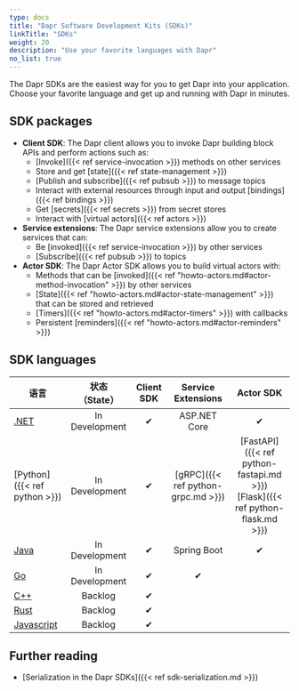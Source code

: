 ```yaml
---
type: docs
title: "Dapr Software Development Kits (SDKs)"
linkTitle: "SDKs"
weight: 20
description: "Use your favorite languages with Dapr"
no_list: true
---
```


The Dapr SDKs are the easiest way for you to get Dapr into your application. Choose your favorite language and get up and running with Dapr in minutes.

## SDK packages

- **Client SDK**: The Dapr client allows you to invoke Dapr building block APIs and perform actions such as:
   - [Invoke]({{< ref service-invocation >}}) methods on other services
   - Store and get [state]({{< ref state-management >}})
   - [Publish and subscribe]({{< ref pubsub >}}) to message topics
   - Interact with external resources through input and output [bindings]({{< ref bindings >}})
   - Get [secrets]({{< ref secrets >}}) from secret stores
   - Interact with [virtual actors]({{< ref actors >}})
- **Service extensions**: The Dapr service extensions allow you to create services that can:
   - Be [invoked]({{< ref service-invocation >}}) by other services
   - [Subscribe]({{< ref pubsub >}}) to topics
- **Actor SDK**: The Dapr Actor SDK allows you to build virtual actors with:
   - Methods that can be [invoked]({{< ref "howto-actors.md#actor-method-invocation" >}}) by other services
   - [State]({{< ref "howto-actors.md#actor-state-management" >}}) that can be stored and retrieved
   - [Timers]({{< ref "howto-actors.md#actor-timers" >}}) with callbacks
   - Persistent [reminders]({{< ref "howto-actors.md#actor-reminders" >}})

## SDK languages

| 语言                                         |   状态 （State）   | Client SDK |         Service Extensions         |                                        Actor SDK                                         |
| ------------------------------------------ |:--------------:|:----------:|:----------------------------------:|:----------------------------------------------------------------------------------------:|
| [.NET](https://github.com/dapr/dotnet-sdk) | In Development |     ✔      |            ASP.NET Core            |                                            ✔                                             |
| [Python]({{< ref python >}})               | In Development |     ✔      | [gRPC]({{< ref python-grpc.md >}}) | [FastAPI]({{< ref python-fastapi.md >}})<br />[Flask]({{< ref python-flask.md >}}) |
| [Java](https://github.com/dapr/java-sdk)   | In Development |     ✔      |            Spring Boot             |                                            ✔                                             |
| [Go](https://github.com/dapr/go-sdk)       | In Development |     ✔      |                 ✔                  |                                                                                          |
| [C++](https://github.com/dapr/cpp-sdk)     |    Backlog     |     ✔      |                                    |                                                                                          |
| [Rust]()                                   |    Backlog     |     ✔      |                                    |                                                                                          |
| [Javascript]()                             |    Backlog     |     ✔      |                                    |                                                                                          |

## Further reading

- [Serialization in the Dapr SDKs]({{< ref sdk-serialization.md >}})